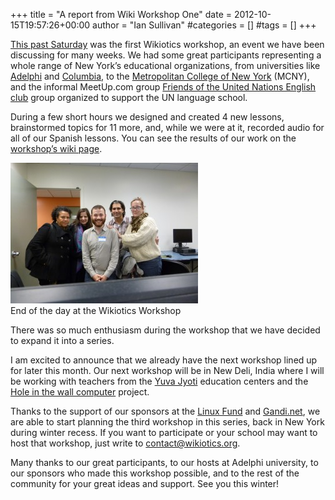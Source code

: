 +++
title = "A report from Wiki Workshop One"
date = 2012-10-15T19:57:26+00:00
author = "Ian Sullivan"
#categories = []
#tags = []
+++

[This past Saturday](/blog/2012/09/workshop-and-dimsum/) was the first Wikiotics workshop, an event we have been discussing for many weeks. We had some great participants representing a whole range of New York’s educational organizations, from universities like [Adelphi](https://adelphi.edu/) and [Columbia](https://www.columbia.edu/), to the [Metropolitan College of New York](https://www.mcny.edu/) (MCNY), and the informal MeetUp.com group [Friends of the United Nations English club](https://www.meetup.com/esl-426/) group organized to support the UN language school.

During a few short hours we designed and created 4 new lessons, brainstormed topics for 11 more, and, while we were at it, recorded audio for all of our Spanish lessons. You can see the results of our work on the [workshop’s wiki page](/en/2012-10-13-ESL_Workshop).

![End of the day at the Wikiotics Workshop](P1000029-300x225.jpg "WikioticsWorkshopOneGroup")  
End of the day at the Wikiotics Workshop

There was so much enthusiasm during the workshop that we have decided to expand it into a series.

I am excited to announce that we already have the next workshop lined up for later this month. Our next workshop will be in New Deli, India where I will be working with teachers from the [Yuva Jyoti](https://web.archive.org/web/20160326005005/http://articles.economictimes.indiatimes.com/2011-09-30/news/30228871_1_nsdc-niit-limited-vijay-k-thadani) education centers and the [Hole in the wall computer](https://web.archive.org/web/20160326005005/http://www.hole-in-the-wall.com/) project.

Thanks to the support of our sponsors at the [Linux Fund](https://web.archive.org/web/20160326005005/http://linuxfund.org/) and [Gandi.net](https://www.gandi.net/), we are able to start planning the third workshop in this series, back in New York during winter recess. If you want to participate or your school may want to host that workshop, just write to contact@wikiotics.org.

Many thanks to our great participants, to our hosts at Adelphi university, to our sponsors who made this workshop possible, and to the rest of the community for your great ideas and support. See you this winter!
